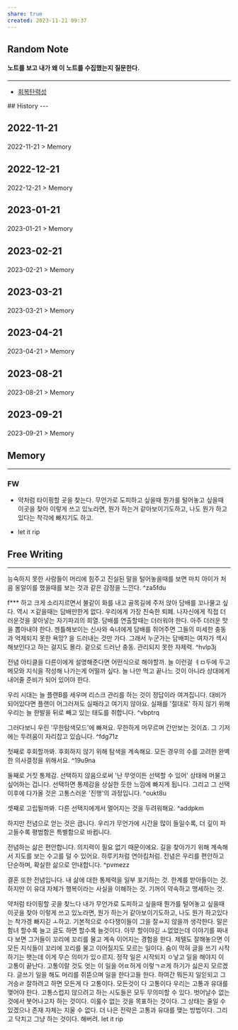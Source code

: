 ```yaml
---
share: true
created: 2023-11-21 09:37
---
```


## Random Note
#### 노트를 보고 내가 왜 이 노트를 수집했는지 질문한다.
---
<p><span><ul>
<li><a data-tooltip-position="top" aria-label="Infinity Drawer/회복탄력성.md" data-href="Infinity Drawer/회복탄력성.md" href="Infinity Drawer/회복탄력성.md" class="internal-link" target="_blank" rel="noopener">회복탄력성</a></li>
</ul></span></p>
## History
---
<h2><span><p>2022-11-21</p></span></h2><p><span><p><span alt="2022-11-21 > Memory" src="2022-11-21#Memory" class="internal-embed">2022-11-21 &gt; Memory</span></p></span></p><h2><span><p>2022-12-21</p></span></h2><p><span><p><span alt="2022-12-21 > Memory" src="2022-12-21#Memory" class="internal-embed">2022-12-21 &gt; Memory</span></p></span></p><h2><span><p>2023-01-21</p></span></h2><p><span><p><span alt="2023-01-21 > Memory" src="2023-01-21#Memory" class="internal-embed">2023-01-21 &gt; Memory</span></p></span></p><h2><span><p>2023-02-21</p></span></h2><p><span><p><span alt="2023-02-21 > Memory" src="2023-02-21#Memory" class="internal-embed">2023-02-21 &gt; Memory</span></p></span></p><h2><span><p>2023-03-21</p></span></h2><p><span><p><span alt="2023-03-21 > Memory" src="2023-03-21#Memory" class="internal-embed">2023-03-21 &gt; Memory</span></p></span></p><h2><span><p>2023-04-21</p></span></h2><p><span><p><span alt="2023-04-21 > Memory" src="2023-04-21#Memory" class="internal-embed">2023-04-21 &gt; Memory</span></p></span></p><h2><span><p>2023-08-21</p></span></h2><p><span><p><span alt="2023-08-21 > Memory" src="2023-08-21#Memory" class="internal-embed">2023-08-21 &gt; Memory</span></p></span></p><h2><span><p>2023-09-21</p></span></h2><p><span><p><span alt="2023-09-21 > Memory" src="2023-09-21#Memory" class="internal-embed">2023-09-21 &gt; Memory</span></p></span></p>


## Memory
---
### FW
- 약처럼 타이핑할 곳을 찾는다.
무언가로 도피하고 싶을때 뭔가를 털어놓고 싶을때 이곳을 찾아 이렇게 쓰고 있노라면, 뭔가 하는거 같아보이기도하고, 나도 뭔가 하고있다는 착각에 빠지기도 하고.

- let it rip


## Free Writing
---
능숙하지 못한 사람들이 머리에 힘주고 진실된 말을 털어놓을때를 보면
마치 아이가 처음 옹알이를 했을때를 보는 것과 같은 감정을 느낀다. ^za5fdu

f*** 하고 크게 소리지르면서 불같이 화를 내고 골목길에 주저 앉아 담배를 꼬나물고 싶다. 역시 ㅈ같을때는 담배만한게 없다. 우리에게 가장 친숙한 퇴폐. 나자신에게 직접 더러운것을 꽂아넣는 자기파괴의 희열.
담배를 연출할때는 더러워야 한다. 아주 더러운 맛을 뽑아내야 한다.
젠틀해보이는 신사와 숙녀에게 담배를 쥐어주면 그들의 미세한 충동과 억제되지 못한 욕망? 을 드러내는 것만 가다. 그래서 누군가는 담배피는 여자가 섹시해보인다고 하는 걸지도 몰라. 겉으로 드러난 충동. 관리되지 못한 자제력. ^hvlp3j

전념 아티클을 다른이에게 설명해준다면 어떤식으로 해야할까.
늘 이런걸 ㅕㅁ두에 두고 메모와 지식을 작성해 나가는게 어떨까 싶다.
늘 나만 먹고 끝나느 것이 아니라 상대에게 내어줄 준비가 되어 있어야 한다.


우리 시대는 늘 플랜B를 세우며 리스크 관리를 하는 것이 정답이라 여겨집니다.
대비가 되어있다면 플랜이 어그러져도 실패라고 여기지 않아요.
실패를 '절대로' 하지 않기 위해 우리는 늘 한발을 뒤로 빼고 있는 태도를 취합니다. ^vbptrq

그러다보니 우린 '무한탐색모드'에 빠져요.
무한하게 머무르며 간만보는 것이죠.
그 기저에는 두려움이 자리잡고 있습니다. ^fdg71z

첫째로 후회할까봐.
후회하지 않기 위해 탐색을 계속해요. 모든 경우의 수를 고려한 완벽한 의사결정을 위해서요. ^19u9na

둘째로 거짓 통제감.
선택하지 않음으로써 '난 무엇이든 선택할 수 있어' 상태에 머물고 싶어하는 겁니다.
선택하면 통제감을 상실한 듯한 느낌에 빠지게 됩니다.
그리고 그 선택 이후에 다가올 것은 고통스러운 '진행'의 과정입니다. ^oukt8u

셋째로 고립될까봐.
다른 선택지에게서 멀어지는 것을 두려워해요. ^addpkm


하지만 전념으로 얻는 것은 큽니다.
우리가 무언가에 시간을 많이 들일수록, 더 깊이 파고들수록 평범함은 특별함으로 바뀝니다.

전념하는 삶은 편안합니다. 의지력이 필요 없기 때문이에요.
길을 찾아가기 위해 계속해서 지도를 보는 수고를 덜 수 있어요.
하루키처럼 연아킴처럼.
전념은 우리를 편안하고 단순하며, 확실한 삶으로 안내합니다. ^pvmezz

결혼 또한 전념입니다.
내 삶에 대한 통제력을 일부 포기하는 것.
한계를 받아들이는 것.
하지만 이 유대 자체가 행복이라는 사실을 이해하는 것.
기꺼이 약속하고 맹세하는 것.




약처럼 타이핑할 곳을 찾느다
내가 무언가로 도피하고 싶을때 뭔가를 털어놓고 싶을때 이곳을 찾아 이렇게 쓰고 있노라면,
뭔가 하는거 같아보이기도하고, 나도 뭔가 하고있다는 착가겡 빠지긷 ㅗ하고.
기본적으로 수다쟁이들이 그을 잘ㅆ지 않을까 생각한다.
말은 함녀 할수록 늘고 글도 하면 할수록 늘것이다.
아무 할이야긷 ㅗ없었는데 이야기를 짜내다 보면 그거들이 꼬리에 꼬리를 물고 계속 이어지는 경험을 한다. 
제텔도 잘해놓으면 이 모든 지식들이 꼬리에 꼬리를 물고 이어질지도 모르는 일이다.
숨이 막혀 글을 쓰기 시작하기는 햇는데 이게 무슨 의미가 있ㅇ르지.
정작 일은 시작되지 ㅇ낳고 일을 해야지 이 고통이 끝난다. 고통이랄 것도 엇는 이 일을 어ㄸ허게 이렇ㄱㄹ게 하기가 싫은지 모르겠다.
글쓰기 일을 해도 머리를 쥐뜯으며 일을 한다고들 한다. 하여간 뭐든지 일읻되고 그거승ㄹ 잘하려고 하면 모든게 다 고통이다.
모든것이 다 고통이다
우리는 고통과 유대를 맺어야 한다. 고통스럽지 않으려고 하는 시도들은 모두 무의미할 수 있다. 벗어날수 없는 것에서 봇어나고자 하는 것이다.
이룰수 없는 것을 목표하는 것이다. 그 상태는 줄일 수 있겠으나 존재 자체는 지울 수 없다. 더 나은 전략은 고통과 유대를 맺는 방법이다. 
그리고 닥치고 그냥 하는 것이다. 해버려. let it rip